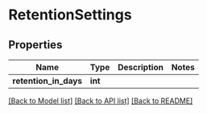 # RetentionSettings

## Properties
Name | Type | Description | Notes
------------ | ------------- | ------------- | -------------
**retention_in_days** | **int** |  | 

[[Back to Model list]](../README.md#documentation-for-models) [[Back to API list]](../README.md#documentation-for-api-endpoints) [[Back to README]](../README.md)

